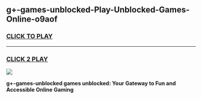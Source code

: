 
## g+-games-unblocked-Play-Unblocked-Games-Online-o9aof
<h3>
<a href="https://premium76.site?title=g+-games-unblocked&ref=25A">CLICK TO PLAY</a></h3>
<hr>

<h3>
<a href="https://premium76.site?title=g+-games-unblocked&ref=25A">CLICK 2 PLAY</a>
  
</h3>

<a href="https://premium76.site?title=g+-games-unblocked&ref=25A"><img src="https://clearcache.store/games.png"></a>


**g+-games-unblocked games unblocked: Your Gateway to Fun and Accessible Online Gaming**
